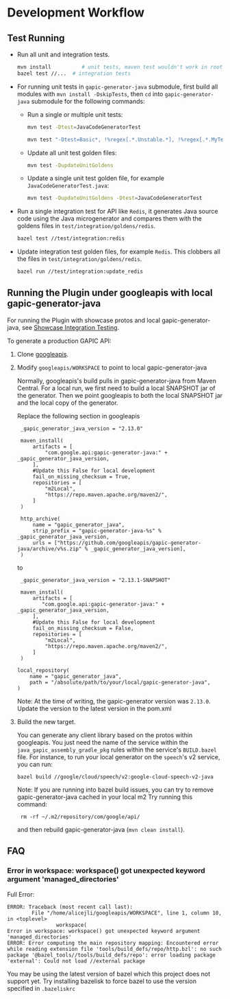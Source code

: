 # Development Workflow

## Test Running

- Run all unit and integration tests.

    ```sh
    mvn install          # unit tests, maven test wouldn't work in root folder because gapic-generator-java is dependant on test jars of gax-java
    bazel test //...  # integration tests
    ```
- For running unit tests in `gapic-generator-java` submodule, first build all modules with `mvn install -DskipTests`, then `cd` into `gapic-generator-java` submodule for the following commands:
    - Run a single or multiple unit tests:

      ```sh
      mvn test -Dtest=JavaCodeGeneratorTest
  
      mvn test "-Dtest=Basic*, !%regex[.*.Unstable.*], !%regex[.*.MyTest.class#one.*|two.*], %regex[#fast.*|slow.*]"
      ```

    - Update all unit test golden files:

      ```sh
      mvn test -DupdateUnitGoldens
      ```

    - Update a single unit test golden file, for example `JavaCodeGeneratorTest.java`:

      ```sh
      mvn test -DupdateUnitGoldens -Dtest=JavaCodeGeneratorTest
      ```

- Run a single integration test for API like `Redis`, it generates Java source
  code using the Java microgenerator and compares them with the goldens files
  in `test/integration/goldens/redis`.

    ```sh
    bazel test //test/integration:redis
    ```

- Update integration test golden files, for example `Redis`. This clobbers all the
  files in `test/integration/goldens/redis`.

    ```sh
    bazel run //test/integration:update_redis
    ```

## Running the Plugin under googleapis with local gapic-generator-java

For running the Plugin with showcase protos and local gapic-generator-java, see
[Showcase Integration Testing](../showcase/README.md).

To generate a production GAPIC API:

1. Clone [googleapis](https://github.com/googleapis/googleapis).

2. Modify `googleapis/WORKSPACE` to point to local gapic-generator-java

   Normally, googleapis's build pulls in gapic-generator-java from Maven Central.
   For a local run, we first need to build a local SNAPSHOT jar of the generator. Then we point googleapis to
   both the local SNAPSHOT jar and the local copy of the generator.

   Replace the following section in googleapis
   ```
    _gapic_generator_java_version = "2.13.0"

    maven_install(
        artifacts = [
            "com.google.api:gapic-generator-java:" + _gapic_generator_java_version,
        ],
        #Update this False for local development
        fail_on_missing_checksum = True,
        repositories = [
            "m2Local",
            "https://repo.maven.apache.org/maven2/",
        ]
    )
    
    http_archive(
        name = "gapic_generator_java",
        strip_prefix = "gapic-generator-java-%s" % _gapic_generator_java_version,
        urls = ["https://github.com/googleapis/gapic-generator-java/archive/v%s.zip" % _gapic_generator_java_version],
    )
   ```

   to

   ```
    _gapic_generator_java_version = "2.13.1-SNAPSHOT"

    maven_install(
        artifacts = [
           "com.google.api:gapic-generator-java:" + _gapic_generator_java_version,
        ],
        #Update this False for local development
        fail_on_missing_checksum = False,
        repositories = [
            "m2Local",
            "https://repo.maven.apache.org/maven2/",
        ]
    )
    
   local_repository(
       name = "gapic_generator_java",
       path = "/absolute/path/to/your/local/gapic-generator-java",
   )
   ```

   Note: At the time of writing, the gapic-generator version was `2.13.0`. Update the version to the latest version in the pom.xml

3. Build the new target.

   You can generate any client library based on the protos within googleapis.
   You just need the name of the service within the `java_gapic_assembly_gradle_pkg`
   rules within the service's `BUILD.bazel` file.
   For instance, to run your local generator on the `speech`'s v2 service, you can
   run:

   ```
   bazel build //google/cloud/speech/v2:google-cloud-speech-v2-java
   ```

   Note: If you are running into bazel build issues, you can try to remove gapic-generator-java cached in your local m2
   Try running this command:
   ```
    rm -rf ~/.m2/repository/com/google/api/
   ```
   and then rebuild gapic-generator-java (`mvn clean install`).

## FAQ

### Error in workspace: workspace() got unexpected keyword argument 'managed_directories'

Full Error:

```
ERROR: Traceback (most recent call last):
        File "/home/alicejli/googleapis/WORKSPACE", line 1, column 10, in <toplevel>
                workspace(
Error in workspace: workspace() got unexpected keyword argument 'managed_directories'
ERROR: Error computing the main repository mapping: Encountered error while reading extension file 'tools/build_defs/repo/http.bzl': no such package '@bazel_tools//tools/build_defs/repo': error loading package 'external': Could not load //external package
```

You may be using the latest version of bazel which this project does not support yet. Try installing bazelisk to force
bazel to use the version specified in `.bazeliskrc`

